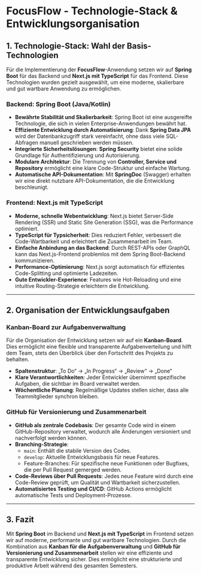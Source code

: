 # FocusFlow - Technologie-Stack & Entwicklungsorganisation

## 1. Technologie-Stack: Wahl der Basis-Technologien

Für die Implementierung der **FocusFlow**-Anwendung setzen wir auf **Spring Boot** für das Backend und **Next.js mit TypeScript** für das Frontend. Diese Technologien wurden gezielt ausgewählt, um eine moderne, skalierbare und gut wartbare Anwendung zu ermöglichen.

### **Backend: Spring Boot (Java/Kotlin)**
- **Bewährte Stabilität und Skalierbarkeit**: Spring Boot ist eine ausgereifte Technologie, die sich in vielen Enterprise-Anwendungen bewährt hat.  
- **Effiziente Entwicklung durch Automatisierung**: Dank **Spring Data JPA** wird der Datenbankzugriff stark vereinfacht, ohne dass viele SQL-Abfragen manuell geschrieben werden müssen.  
- **Integrierte Sicherheitslösungen**: **Spring Security** bietet eine solide Grundlage für Authentifizierung und Autorisierung.  
- **Modulare Architektur**: Die Trennung von **Controller, Service und Repository** ermöglicht eine klare Code-Struktur und einfache Wartung.  
- **Automatische API-Dokumentation**: Mit **SpringDoc** (Swagger) erhalten wir eine direkt nutzbare API-Dokumentation, die die Entwicklung beschleunigt.

### **Frontend: Next.js mit TypeScript**
- **Moderne, schnelle Webentwicklung**: Next.js bietet Server-Side Rendering (SSR) und Static Site Generation (SSG), was die Performance optimiert.  
- **TypeScript für Typsicherheit**: Dies reduziert Fehler, verbessert die Code-Wartbarkeit und erleichtert die Zusammenarbeit im Team.  
- **Einfache Anbindung an das Backend**: Durch REST-APIs oder GraphQL kann das Next.js-Frontend problemlos mit dem Spring Boot-Backend kommunizieren.  
- **Performance-Optimierung**: Next.js sorgt automatisch für effizientes Code-Splitting und optimierte Ladezeiten.  
- **Gute Entwickler-Experience**: Features wie Hot-Reloading und eine intuitive Routing-Strategie erleichtern die Entwicklung.

---

## 2. Organisation der Entwicklungsaufgaben

### **Kanban-Board zur Aufgabenverwaltung**
Für die Organisation der Entwicklung setzen wir auf ein **Kanban-Board**. Dies ermöglicht eine flexible und transparente Aufgabenverteilung und hilft dem Team, stets den Überblick über den Fortschritt des Projekts zu behalten.  
- **Spaltenstruktur**: „To Do“ → „In Progress“ → „Review“ → „Done“  
- **Klare Verantwortlichkeiten**: Jeder Entwickler übernimmt spezifische Aufgaben, die sichtbar im Board verwaltet werden.  
- **Wöchentliche Planung**: Regelmäßige Updates stellen sicher, dass alle Teammitglieder synchron bleiben.

### **GitHub für Versionierung und Zusammenarbeit**
- **GitHub als zentrale Codebasis**: Der gesamte Code wird in einem GitHub-Repository verwaltet, wodurch alle Änderungen versioniert und nachverfolgt werden können.  
- **Branching-Strategie**:
  - `main`: Enthält die stabile Version des Codes.  
  - `develop`: Aktuelle Entwicklungsbasis für neue Features.  
  - Feature-Branches: Für spezifische neue Funktionen oder Bugfixes, die per Pull Request gemerged werden.  
- **Code-Reviews über Pull Requests**: Jedes neue Feature wird durch eine Code-Review geprüft, um Qualität und Wartbarkeit sicherzustellen.  
- **Automatisiertes Testing und CI/CD**: GitHub Actions ermöglicht automatische Tests und Deployment-Prozesse.

---

## 3. Fazit
Mit **Spring Boot** im Backend und **Next.js mit TypeScript** im Frontend setzen wir auf moderne, performante und gut wartbare Technologien. Durch die Kombination aus **Kanban für die Aufgabenverwaltung** und **GitHub für Versionierung und Zusammenarbeit** stellen wir eine effiziente und transparente Entwicklung sicher. Dies ermöglicht eine strukturierte und produktive Arbeit während des gesamten Semesters.
